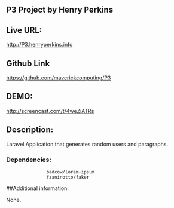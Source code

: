 
## P3 Project by Henry Perkins

## Live URL:

<http://P3.henryperkins.info>

## Github Link

<https://github.com/maverickcomputing/P3>

## DEMO:


<http://screencast.com/t/4weZjATRs>


## Description:

Laravel Application that generates random users and paragraphs.


### Dependencies:  
                   badcow/lorem-ipsum
                   fzaninotto/faker


##Additional information:

None.
